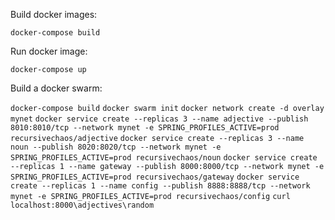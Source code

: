 Build docker images:

`docker-compose build`

Run docker image:

`docker-compose up`

Build a docker swarm:

`docker-compose build`
`docker swarm init`
`docker network create -d overlay mynet`
`docker service create --replicas 3 --name adjective --publish 8010:8010/tcp --network mynet -e SPRING_PROFILES_ACTIVE=prod recursivechaos/adjective`
`docker service create --replicas 3 --name noun --publish 8020:8020/tcp --network mynet -e SPRING_PROFILES_ACTIVE=prod recursivechaos/noun`
`docker service create --replicas 1 --name gateway --publish 8000:8000/tcp --network mynet -e SPRING_PROFILES_ACTIVE=prod recursivechaos/gateway`
`docker service create --replicas 1 --name config --publish 8888:8888/tcp --network mynet -e SPRING_PROFILES_ACTIVE=prod recursivechaos/config`
`curl localhost:8000\adjectives\random`